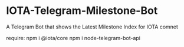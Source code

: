 # IOTA-Telegram-Milestone-Bot
A Telegram Bot that shows the Latest Milestone Index for IOTA comnet


require: 
npm i @iota/core
npm i node-telegram-bot-api